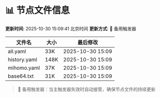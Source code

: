# 📊 节点文件信息

**更新时间**: 2025-10-30 15:09:41 北京时间
**更新方式**: 🔄 备用触发器

| 文件名 | 大小 | 最后修改 |
|--------|------|----------|
| all.yaml | 33K | 2025-10-30 15:09 |
| history.yaml | 148K | 2025-10-30 15:09 |
| mihomo.yaml | 37K | 2025-10-30 15:09 |
| base64.txt | 31K | 2025-10-30 15:09 |

> 🔄 备用触发器：当主触发器失效时自动接管，确保节点文件的持续更新
